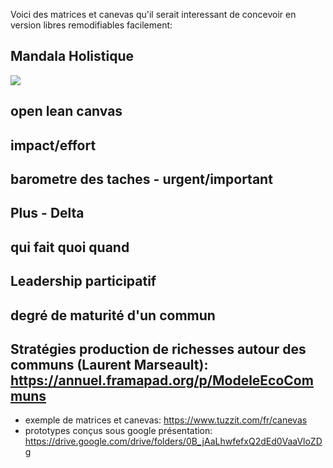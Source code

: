 <!--

---
title: Modèles de matrices et de canevas
description: Voici des matrices et canevas qu'il serait interessant de concevoir en version libres remodifiables facilement:
image_url: 
---

-->

Voici des matrices et canevas qu'il serait interessant de concevoir en version libres remodifiables facilement:

## Mandala Holistique

<img src="https://permaculturelle.files.wordpress.com/2011/09/dscf45801.jpg">

## open lean canvas
## impact/effort
## barometre des taches - urgent/important
## Plus - Delta
## qui fait quoi quand
## Leadership participatif
## degré de maturité d'un commun
## Stratégies production de richesses autour des communs (Laurent Marseault): https://annuel.framapad.org/p/ModeleEcoCommuns


- exemple de matrices et canevas: https://www.tuzzit.com/fr/canevas
- prototypes conçus sous google présentation: https://drive.google.com/drive/folders/0B_jAaLhwfefxQ2dEd0VaaVloZDg
